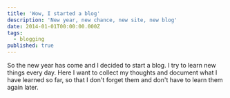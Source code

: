```yaml
---
title: 'Wow, I started a blog'
description: 'New year, new chance, new site, new blog'
date: 2014-01-01T00:00:00.000Z
tags:
  - blogging
published: true
---
```


So the new year has come and I decided to start a blog. I try to learn new things every day. Here I want to collect my thoughts and document what I have learned so far, so that I don't forget them and don't have to learn them again later.

<!-- readmore -->


